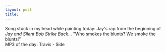 ```yaml
---
layout: post
title: 
---
```


Song stuck in my head while painting today: Jay's rap from the beginning of <i>Jay and Silent Bob Strike Back</i>... "Who smokes the blunts? We smoke the blunts!"<br>
MP3 of the day: Travis - Side
